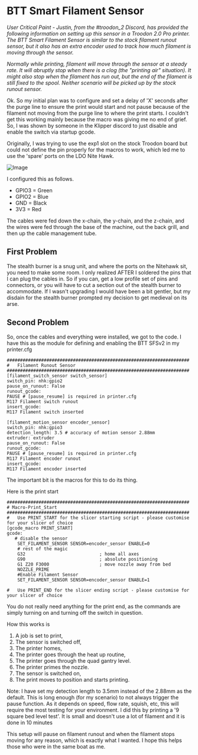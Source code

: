 # BTT Smart Filament Sensor

*User Critical Paint - Justin, from the #troodon_2 Discord, has provided the following information on setting up this sensor in a Troodon 2.0 Pro printer.*
*The BTT Smart Filament Sensor is similar to the stock filament runout sensor, but it also has an extra encoder used to track how much filament is moving through the sensor.*

*Normally while printing, filament will move through the sensor at a steady rate. It will abruptly stop when there is a clog (the "printing air" situation). 
It might also stop when the filament has run out, but the end of the filament is still fixed to the spool. Neither scenario will be picked up by the stock runout sensor.*

Ok. So my initial plan was to configure and set a delay of 'X' seconds after the purge line to ensure the print would start and not pause because of the filament not moving from the purge line to where the print starts.
I couldn't get this working mainly because the macro was giving me no end of grief. So, I was shown by someone in the Klipper discord to just disable and enable the switch via startup gcode.
 
Originally, I was trying to use the exp1 slot on the stock Troodon board but could not define the pin properly for the macros to work, which led me to use the 'spare' ports on the LDO Nite Hawk.
 
![Image](https://github.com/user-attachments/assets/49c57ca8-bb0f-4f85-9ae6-e55fed338a59)
 
I configured this as follows.
 
- GPIO3 = Green
- GPIO2 = Blue
- GND = Black
- 3V3 = Red
 
The cables were fed down the x-chain, the y-chain, and the z-chain, and the wires were fed through the base of the machine, out the back grill, and then up the cable management tube.
 
## First Problem
The stealth burner is a snug unit, and where the ports on the Nitehawk sit, you need to make some room.
I only realized AFTER I soldered the pins that I can plug the cables in. So if you can, get a low profile set of pins and connectors, or you will have to cut a section out of the stealth burner to accommodate.
If I wasn't upgrading I would have been a bit gentler, but my disdain for the stealth burner prompted my decision to get medieval on its arse. 

## Second Problem
So, once the cables and everything were installed, we got to the code. I have this as the module for defining and enabling the BTT SFSv2 in my printer.cfg

 ```
#####################################################################
#   Filament Runout Sensor
#####################################################################
[filament_switch_sensor switch_sensor]
switch_pin: nhk:gpio2
pause_on_runout: False
runout_gcode:
 PAUSE # [pause_resume] is required in printer.cfg
 M117 Filament switch runout
insert_gcode:
 M117 Filament switch inserted
 
[filament_motion_sensor encoder_sensor]
switch_pin: nhk:gpio3
detection_length: 3.5 # accuracy of motion sensor 2.88mm
extruder: extruder
pause_on_runout: False
runout_gcode:
 PAUSE # [pause_resume] is required in printer.cfg
 M117 Filament encoder runout
insert_gcode:
 M117 Filament encoder inserted
```
 
The important bit is the macros for this to do its thing.
 
Here is the print start 
```
#####################################################################
# Macro-Print_Start
#####################################################################
#   Use PRINT_START for the slicer starting script - please customise for your slicer of choice
[gcode_macro PRINT_START]
gcode:
   # disable the sensor
    SET_FILAMENT_SENSOR SENSOR=encoder_sensor ENABLE=0
    # rest of the magic
    G32                            ; home all axes
    G90                            ; absolute positioning
    G1 Z20 F3000                   ; move nozzle away from bed
    NOZZLE_PRIME
    #Enable Filament Sensor
    SET_FILAMENT_SENSOR SENSOR=encoder_sensor ENABLE=1
  
#   Use PRINT_END for the slicer ending script - please customise for your slicer of choice
``` 
 
You do not really need anything for the print end, as the commands are simply turning on and turning off the switch in question.
 
How this works is 
1.	A job is set to print,
2.	The sensor is switched off,
3.	The printer homes,
4.	The printer goes through the heat up routine,
5.	The printer goes through the quad gantry level.
6.	The printer primes the nozzle.
7.	The sensor is switched on,
8.	The print moves to position and starts printing.
 
Note: I have set my detection length to 3.5mm instead of the 2.88mm as the default.
This is long enough (for my scenario) to not always trigger the pause function.
As it depends on speed, flow rate, squish, etc, this will require the most testing for your environment. I did this by printing a '9 square bed level test'. It is small and doesn't use a lot of filament and it is done in 10 minutes 
 
This setup will pause on filament runout and when the filament stops moving for any reason, which is exactly what I wanted. I hope this helps those who were in the same boat as me.

